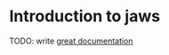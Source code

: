 # Introduction to jaws

TODO: write [great documentation](http://jacobian.org/writing/great-documentation/what-to-write/)

